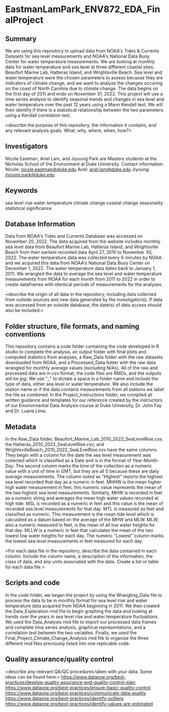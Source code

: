 # EastmanLamPark_ENV872_EDA_FinalProject

## Summary
We are using this repository to upload data from NOAA's Tides & Currents Datasets for sea level measurements and NOAA's National Data Buoy Center for water temperature measurements. We are looking at monthly data for water temperature and sea level at three different coastal sites: Beaufort Marine Lab, Hatteras Island, and Wrightsville Beach. Sea level and water temperature were the chosen parameters to assess because they are indicators of climate change, and we want to analyze the changes occuring on the coast of North Carolina due to climate change. The data begins on the first day of 2011 and ends on November 31, 2022. This project will use a time series analysis to identify seasonal trends and changes in sea level and water temperature over the past 12 years using a Mann Kendall test. We will then identify if there is a statistical relationship between the two parameters using a Kendall correlation test.

<describe the purpose of this repository, the information it contains, and any relevant analysis goals. What, why, where, when, how?>

## Investigators
Nicole Eastman, Ariel Lam, and Jiyoung Park are Masters students at the Nicholas School of the Environment at Duke University. 
Contact information:
  Nicole: nicole.eastman@duke.edu
  Ariel: ariel.lam@duke.edu
  Jiyoung: jiyoung.park@duke.edu

## Keywords
sea level rise
water temperature
climate change
coastal change
seasonality
statistical significance

<add relevant keywords here>

## Database Information
Data from NOAA's Tides and Currents Database was accessed on November 20, 2022. The data acquired from the website includes monthly sea level data from Beaufort Marine Lab, Hatteras Island, and Wrightsville Beach from their earliest recorded data April 27, 2010 to November 30, 2022. The water temperature data was collected every 6 minutes by NOAA and we acquired this data from NOAA's National Data Buoy Center on December 1, 2022. The water temperature data dates back to January 1, 2011. We wrangled the data to average the sea level and water temperature measurements from NOAA for each month from 2011 to 2022 in order to create dataframes with identical periods of measurements for the analyses.

<describe the origin of all data in the repository, including data collected from outside sources and new data generated by the investigator(s). If data was accessed from an outside database, the date(s) of data access should also be included.>


## Folder structure, file formats, and naming conventions 
This repository contains a code folder containing the code developed in R studio to complete the analysis, an output folder with final plots and computed statistics from analyses, a Raw_Data folder with the raw datasets downloaded from NOAA, and a Processed_Data folder with the raw data wrangled for monthly average values (excluding N/As). All of the raw and processed data are in csv format, the code files are RMDs, and the outputs will be jpg. We use "_" to dictate a space in a folder name and include the type of data, either sea level or water temperature. We also include the station name or if the data contains measurements from all stations we label the file as combined. In the Project_Instructions folder, we compiled all written guidance and templates for our reference created by the instructors of our Environmental Data Analysis course at Duke University, Dr. John Fay and Dr. Luana Lima.

## Metadata
In the Raw_Data folder, Beaufort_Marine_Lab_2010_2022_SeaLevelRise.csv, the Hatteras_2010_2022_SeaLevelRise.csv, and WrightsvilleBeach_2010_2022_SeaLEvelRise.csv have the same columns. They begin with a column for the date the sea level measurement was collected which is classified as a Date and is in the format of Year-Month-Day. The second column marks the time of the collection as a numeric value with a unit of time in GMT, but they are all 0 because these are daily average measurements. The column noted as "Highest" reports the highest sea level recorded that day as a numeric in feet. MHHW is the mean higher high water measurement in feet, this numeric value represents the mean of the two highest sea level measurements. Similarly, MHW is recorded in feet as a numeric string and averages the mean high water values recorded at high tide. MSL is recorded as a numeric in feet and this value is the mean of recorded sea level measurements for that day. MTL is measured as feet and classified as numeric. This measurement is the mean tide level which is calculated as a datum based on the average of the MHW and MLW. MLW, also a numeric measured in feet, is the mean of all low water heights for that day. MLLW is a numeric in feet that calculates the mean of the two lowest low water heights for each day. The numeric "Lowest" column marks the lowest sea level measurements in feet measured for each day. 

<For each data file in the repository, describe the data contained in each column. Include the column name, a description of the information, the class of data, and any units associated with the data. Create a list or table for each data file.> 

## Scripts and code
In the code folder, we began the project by using the Wrangling_Data file to process the data to be in monthly format for sea level rise and water temperature data acquired from NOAA beginning in 2011. We then created the Data_Exploration rmd file to begin graphing the data and looking at trends over the years in sea level rise and water temperature fluctuations. We used the Data_Analysis rmd file to import our processed data frames and complete time series analysis, graphical representations, and a correlation test between the two variables. Finally, we used the Final_Project_Climate_Change_Analysis rmd file to organize the three different rmd files previously listed into one replicable code.

## Quality assurance/quality control

<describe any relevant QA/QC procedures taken with your data. Some ideas can be found here:>
<https://www.dataone.org/best-practices/develop-quality-assurance-and-quality-control-plan>
<https://www.dataone.org/best-practices/ensure-basic-quality-control>
<https://www.dataone.org/best-practices/communicate-data-quality>
<https://www.dataone.org/best-practices/identify-outliers>
<https://www.dataone.org/best-practices/identify-values-are-estimated>
